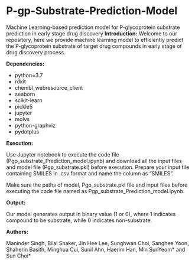 # P-gp-Substrate-Prediction-Model
Machine Learning-based prediction model for P-glycoprotein substrate prediction in early stage drug discovery
**Introduction:**
Welcome to our repository, here we provide machine learning model to efficiently predict the P-glycoprotein substrate of target drug compounds in early stage of drug discovery process. 

**Dependencies:**

  - python=3.7
  - rdkit
  - chembl_webresource_client
  - seaborn
  - scikit-learn
  - pickle5
  - jupyter
  - molvs
  - python-graphviz
  - pydotplus


**Execution:**

Use Jupyter notebook to execute the code file (Pgp_substrate_Prediction_model.ipynb) and download all the input files and model file (Pgp_substrate.pkl) before execution. 
Prepare your input file containing SMILES in .csv format and name the column as “SMILES”.

Make sure the paths of model, Pgp_substrate.pkl file and input files before executing the code file named as Pgp_substrate_Prediction_model.ipynb.

**Output:**

Our model generates output in binary value (1 or 0), where 1 indicates compound to be substrate, while 0 indicates non-substrate.


**Authors:** 

Maninder Singh, Bilal Shaker, Jin Hee Lee, Sunghwan Choi, Sanghee Yoon, Shaherin Basith, Minghua Cui, Sunil Ahn, Haerim Han, Min SunYeom* and Sun Choi*
